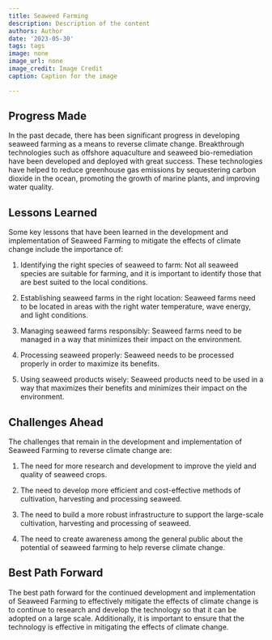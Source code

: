```yaml
---
title: Seaweed Farming
description: Description of the content
authors: Author
date: '2023-05-30'
tags: tags
image: none
image_url: none
image_credit: Image Credit
caption: Caption for the image

---
```




## Progress Made

In the past decade, there has been significant progress in developing seaweed farming as a means to reverse climate change. Breakthrough technologies such as offshore aquaculture and seaweed bio-remediation have been developed and deployed with great success. These technologies have helped to reduce greenhouse gas emissions by sequestering carbon dioxide in the ocean, promoting the growth of marine plants, and improving water quality.

## Lessons Learned

Some key lessons that have been learned in the development and implementation of Seaweed Farming to mitigate the effects of climate change include the importance of:

1. Identifying the right species of seaweed to farm: Not all seaweed species are suitable for farming, and it is important to identify those that are best suited to the local conditions.

2. Establishing seaweed farms in the right location: Seaweed farms need to be located in areas with the right water temperature, wave energy, and light conditions.

3. Managing seaweed farms responsibly: Seaweed farms need to be managed in a way that minimizes their impact on the environment.

4. Processing seaweed properly: Seaweed needs to be processed properly in order to maximize its benefits.

5. Using seaweed products wisely: Seaweed products need to be used in a way that maximizes their benefits and minimizes their impact on the environment.

## Challenges Ahead

The challenges that remain in the development and implementation of Seaweed Farming to reverse climate change are:

1. The need for more research and development to improve the yield and quality of seaweed crops.

2. The need to develop more efficient and cost-effective methods of cultivation, harvesting and processing seaweed.

3. The need to build a more robust infrastructure to support the large-scale cultivation, harvesting and processing of seaweed.

4. The need to create awareness among the general public about the potential of seaweed farming to help reverse climate change.

## Best Path Forward

The best path forward for the continued development and implementation of Seaweed Farming to effectively mitigate the effects of climate change is to continue to research and develop the technology so that it can be adopted on a large scale. Additionally, it is important to ensure that the technology is effective in mitigating the effects of climate change.
